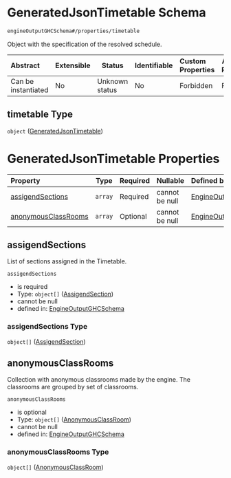 # GeneratedJsonTimetable Schema

```txt
engineOutputGHCSchema#/properties/timetable
```

Object with the specification of the resolved schedule.


| Abstract            | Extensible | Status         | Identifiable | Custom Properties | Additional Properties | Access Restrictions | Defined In                                                                     |
| :------------------ | ---------- | -------------- | ------------ | :---------------- | --------------------- | ------------------- | ------------------------------------------------------------------------------ |
| Can be instantiated | No         | Unknown status | No           | Forbidden         | Forbidden             | none                | [ghcOutput.schema.json\*](../out/ghcOutput.schema.json "open original schema") |

## timetable Type

`object` ([GeneratedJsonTimetable](ghcoutput-properties-generatedjsontimetable.md))

# GeneratedJsonTimetable Properties

| Property                                    | Type    | Required | Nullable       | Defined by                                                                                                                                                                               |
| :------------------------------------------ | ------- | -------- | -------------- | :--------------------------------------------------------------------------------------------------------------------------------------------------------------------------------------- |
| [assigendSections](#assigendsections)       | `array` | Required | cannot be null | [EngineOutputGHCSchema](ghcoutput-properties-generatedjsontimetable-properties-assigendsections.md "engineOutputGHCSchema#/properties/timetable/properties/assigendSections")            |
| [anonymousClassRooms](#anonymousclassrooms) | `array` | Optional | cannot be null | [EngineOutputGHCSchema](ghcoutput-properties-generatedjsontimetable-properties-setofanonymousclassrooms.md "engineOutputGHCSchema#/properties/timetable/properties/anonymousClassRooms") |

## assigendSections

List of sections assigned in the Timetable.


`assigendSections`

-   is required
-   Type: `object[]` ([AssigendSection](ghcoutput-properties-generatedjsontimetable-properties-assigendsections-assigendsection.md))
-   cannot be null
-   defined in: [EngineOutputGHCSchema](ghcoutput-properties-generatedjsontimetable-properties-assigendsections.md "engineOutputGHCSchema#/properties/timetable/properties/assigendSections")

### assigendSections Type

`object[]` ([AssigendSection](ghcoutput-properties-generatedjsontimetable-properties-assigendsections-assigendsection.md))

## anonymousClassRooms

Collection with anonymous classrooms made by the engine. The classrooms are grouped by set of classrooms.


`anonymousClassRooms`

-   is optional
-   Type: `object[]` ([AnonymousClassRoom](ghcoutput-properties-generatedjsontimetable-properties-setofanonymousclassrooms-anonymousclassroom.md))
-   cannot be null
-   defined in: [EngineOutputGHCSchema](ghcoutput-properties-generatedjsontimetable-properties-setofanonymousclassrooms.md "engineOutputGHCSchema#/properties/timetable/properties/anonymousClassRooms")

### anonymousClassRooms Type

`object[]` ([AnonymousClassRoom](ghcoutput-properties-generatedjsontimetable-properties-setofanonymousclassrooms-anonymousclassroom.md))
